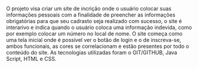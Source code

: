 O projeto visa  criar um site de incrição onde o usuário colocar suas informações pessoais com a finalidade de preencher as informações obrigatórias para que seu cadrasto
seja realizado com sucesso, o site é interarivo e indica quando o usuário coloca uma informação indevida, como por exemplo colocar um número no local de nome. O site começa como uma tela inicial 
onde é possivel ver o botão de login e o de inscreva-se, ambos funcionais, as cores se correlacionam e estão presentes por todo o conteúdo do site.
As tecnologias utilizadas foram o GIT/GITHUB, Java Script, HTML e CSS. 
